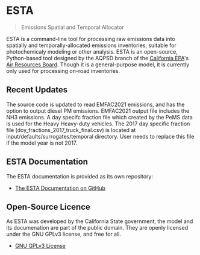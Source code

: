 # ESTA
> Emissions Spatial and Temporal Allocator

ESTA is a command-line tool for processing raw emissions data into spatially and temporally-allocated emissions inventories, suitable for photochemicaly modeling or other analysis. ESTA is an open-source, Python-based tool designed by the AQPSD branch of the [California EPA][CalEPA]'s [Air Resources Board][ARB].  Though it is a general-purpose model, it is currently only used for processing on-road inventories.


## Recent Updates

The source code is updated to read EMFAC2021 emissions, and has the option to output diesel PM emissions.
EMFAC2021 output file includes the NH3 emissions.
A day specifc fraction file which created by the PeMS data is used for the Heavy Heavy-duty vehicles.
The 2017 day specific fraction file (doy_fractions_2017_truck_final.csv) is located at input/defaults/surrogates/temporal directory.  User needs to replace this file if the model year is not 2017.


## ESTA Documentation

The ESTA documentation is provided as its own repository:

* [The ESTA Documentation on GitHub](https://github.com/mmb-carb/ESTA_Documentation)


## Open-Source Licence

As ESTA was developed by the California State government, the model and its documenation are part of the public domain. They are openly licensed under the GNU GPLv3 license, and free for all.

* [GNU GPLv3 License](LICENSE)


[ARB]: http://www.arb.ca.gov/homepage.htm
[CalEPA]: http://www.calepa.ca.gov/


